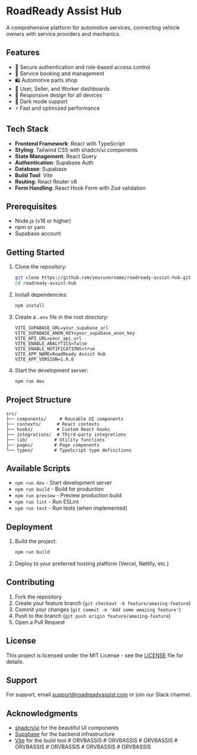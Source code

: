 # RoadReady Assist Hub

A comprehensive platform for automotive services, connecting vehicle owners with service providers and mechanics.

## Features

- 🔐 Secure authentication and role-based access control
- 🚗 Service booking and management
- 🛍️ Automotive parts shop
- 👥 User, Seller, and Worker dashboards
- 📱 Responsive design for all devices
- 🌙 Dark mode support
- ⚡ Fast and optimized performance

## Tech Stack

- **Frontend Framework**: React with TypeScript
- **Styling**: Tailwind CSS with shadcn/ui components
- **State Management**: React Query
- **Authentication**: Supabase Auth
- **Database**: Supabase
- **Build Tool**: Vite
- **Routing**: React Router v6
- **Form Handling**: React Hook Form with Zod validation

## Prerequisites

- Node.js (v16 or higher)
- npm or yarn
- Supabase account

## Getting Started

1. Clone the repository:
   ```bash
   git clone https://github.com/yourusername/roadready-assist-hub.git
   cd roadready-assist-hub
   ```

2. Install dependencies:
   ```bash
   npm install
   ```

3. Create a `.env` file in the root directory:
   ```env
   VITE_SUPABASE_URL=your_supabase_url
   VITE_SUPABASE_ANON_KEY=your_supabase_anon_key
   VITE_API_URL=your_api_url
   VITE_ENABLE_ANALYTICS=false
   VITE_ENABLE_NOTIFICATIONS=true
   VITE_APP_NAME=RoadReady Assist Hub
   VITE_APP_VERSION=1.0.0
   ```

4. Start the development server:
   ```bash
   npm run dev
   ```

## Project Structure

```
src/
├── components/     # Reusable UI components
├── contexts/      # React contexts
├── hooks/         # Custom React hooks
├── integrations/  # Third-party integrations
├── lib/          # Utility functions
├── pages/        # Page components
└── types/        # TypeScript type definitions
```

## Available Scripts

- `npm run dev` - Start development server
- `npm run build` - Build for production
- `npm run preview` - Preview production build
- `npm run lint` - Run ESLint
- `npm run test` - Run tests (when implemented)

## Deployment

1. Build the project:
   ```bash
   npm run build
   ```

2. Deploy to your preferred hosting platform (Vercel, Netlify, etc.)

## Contributing

1. Fork the repository
2. Create your feature branch (`git checkout -b feature/amazing-feature`)
3. Commit your changes (`git commit -m 'Add some amazing feature'`)
4. Push to the branch (`git push origin feature/amazing-feature`)
5. Open a Pull Request

## License

This project is licensed under the MIT License - see the [LICENSE](LICENSE) file for details.

## Support

For support, email support@roadreadyassist.com or join our Slack channel.

## Acknowledgments

- [shadcn/ui](https://ui.shadcn.com/) for the beautiful UI components
- [Supabase](https://supabase.com/) for the backend infrastructure
- [Vite](https://vitejs.dev/) for the build tool
#   O R V B A S S I S  
 #   O R V B A S S I S  
 #   O R V B A S S I S  
 #   O R V B A S S I S  
 #   O R V B A S S I S  
 #   O R V B A S S I S  
 #   O R V B A S S I S  
 